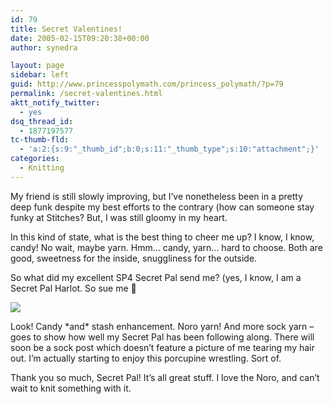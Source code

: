 ```yaml
---
id: 79
title: Secret Valentines!
date: 2005-02-15T09:20:38+00:00
author: synedra

layout: page
sidebar: left
guid: http://www.princesspolymath.com/princess_polymath/?p=79
permalink: /secret-valentines.html
aktt_notify_twitter:
  - yes
dsq_thread_id:
  - 1877197577
tc-thumb-fld:
  - 'a:2:{s:9:"_thumb_id";b:0;s:11:"_thumb_type";s:10:"attachment";}'
categories:
  - Knitting
---
```

My friend is still slowly improving, but I&#8217;ve nonetheless been in a pretty deep funk despite my best efforts to the contrary (how can someone stay funky at Stitches? But, I was still gloomy in my heart.
  
In this kind of state, what is the best thing to cheer me up? I know, I know, candy! No wait, maybe yarn. Hmm&#8230; candy, yarn&#8230; hard to choose. Both are good, sweetness for the inside, snuggliness for the outside.
  
So what did my excellent SP4 Secret Pal send me? (yes, I know, I am a Secret Pal Harlot. So sue me 🙂
  
![](http://www.perlgoddess.com/blog/images/sp4.jpg.jpg)
  
Look! Candy \*and\* stash enhancement. Noro yarn! And more sock yarn &#8211; goes to show how well my Secret Pal has been following along. There will soon be a sock post which doesn&#8217;t feature a picture of me tearing my hair out. I&#8217;m actually starting to enjoy this porcupine wrestling. Sort of.
  
Thank you so much, Secret Pal! It&#8217;s all great stuff. I love the Noro, and can&#8217;t wait to knit something with it.